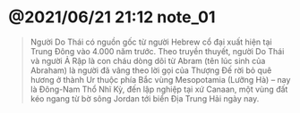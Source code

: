 # @2021/06/21 21:12 note_01

> Người Do Thái có nguồn gốc từ người Hebrew cổ đại xuất hiện tại Trung Đông vào 4.000 năm trước. Theo truyền thuyết, người Do Thái và người Ả Rập là con cháu dòng dõi từ Abram (tên lúc sinh của Abraham) là người đã vâng theo lời gọi của Thượng Đế rời bỏ quê hương ở thành Ur thuộc phía Bắc vùng Mesopotamia (Lưỡng Hà) – nay là Đông-Nam Thổ Nhĩ Kỳ, đến lập nghiệp tại xứ Canaan, một vùng đất kéo ngang từ bờ sông Jordan tới biển Địa Trung Hải ngày nay.
